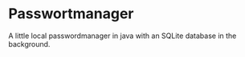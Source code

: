 # Passwortmanager
A little local passwordmanager in java with an SQLite database in the background.
